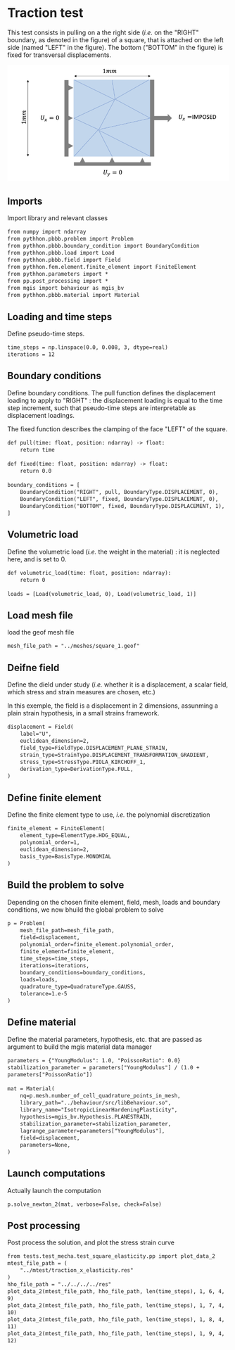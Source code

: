 # Traction test

This test consists in pulling on a the right side (*i.e.* on the "RIGHT"
boundary, as denoted in the figure) of a square, that is attached on the
left side (named "LEFT" in the figure). The bottom ("BOTTOM" in the figure)
is fixed for transversal displacements.

![image info](img/square.png)

## Imports

Import library and relevant classes

``` code
from numpy import ndarray
from pythhon.pbbb.problem import Problem
from pythhon.pbbb.boundary_condition import BoundaryCondition
from pythhon.pbbb.load import Load
from pythhon.pbbb.field import Field
from pythhon.fem.element.finite_element import FiniteElement
from pythhon.parameters import *
from pp.post_processing import *
from mgis import behaviour as mgis_bv
from pythhon.pbbb.material import Material
```

## Loading and time steps

Define pseudo-time steps.

``` code
time_steps = np.linspace(0.0, 0.008, 3, dtype=real)
iterations = 12
```

## Boundary conditions

Define boundary conditions. The pull function defines the displacement
loading to apply to "RIGHT" : the displacement loading is equal to the
time step increment, such that pseudo-time steps are interpretable as
displacement loadings.

The fixed function describes the clamping of the face "LEFT" of the square.


``` code
def pull(time: float, position: ndarray) -> float:
    return time

def fixed(time: float, position: ndarray) -> float:
    return 0.0

boundary_conditions = [
    BoundaryCondition("RIGHT", pull, BoundaryType.DISPLACEMENT, 0),
    BoundaryCondition("LEFT", fixed, BoundaryType.DISPLACEMENT, 0),
    BoundaryCondition("BOTTOM", fixed, BoundaryType.DISPLACEMENT, 1),
]

```

## Volumetric load

Define the volumetric load (*i.e.* the weight in the material) : it is
neglected here, and is set to 0.

``` code
def volumetric_load(time: float, position: ndarray):
    return 0

loads = [Load(volumetric_load, 0), Load(volumetric_load, 1)]

```

## Load mesh file

load the geof mesh file

``` code
mesh_file_path = "../meshes/square_1.geof"

```

## Deifne field

Define the dield under study (*i.e.* whether it is a displacement,
a scalar field, which stress and strain measures are chosen, etc.)

In this exemple, the field is a displacement in 2 dimensions, assunming
a plain strain hypothesis, in a small strains framework.

``` code
displacement = Field(
    label="U",
    euclidean_dimension=2,
    field_type=FieldType.DISPLACEMENT_PLANE_STRAIN,
    strain_type=StrainType.DISPLACEMENT_TRANSFORMATION_GRADIENT,
    stress_type=StressType.PIOLA_KIRCHOFF_1,
    derivation_type=DerivationType.FULL,
)

```

## Define finite element

Define the finite element type to use, *i.e.* the polynomial discretization

``` code
finite_element = FiniteElement(
    element_type=ElementType.HDG_EQUAL,
    polynomial_order=1,
    euclidean_dimension=2,
    basis_type=BasisType.MONOMIAL
)

```

## Build the problem to solve

Depending on the chosen finite element, field, mesh, loads and boundary
conditions, we now bhuild the global problem to solve

``` code
p = Problem(
    mesh_file_path=mesh_file_path,
    field=displacement,
    polynomial_order=finite_element.polynomial_order,
    finite_element=finite_element,
    time_steps=time_steps,
    iterations=iterations,
    boundary_conditions=boundary_conditions,
    loads=loads,
    quadrature_type=QuadratureType.GAUSS,
    tolerance=1.e-5
)

```

## Define material

Define the material parameters, hypothesis, etc. that are passed
as argument to build the mgis material data manager

``` code
parameters = {"YoungModulus": 1.0, "PoissonRatio": 0.0}
stabilization_parameter = parameters["YoungModulus"] / (1.0 + parameters["PoissonRatio"])

mat = Material(
    nq=p.mesh.number_of_cell_quadrature_points_in_mesh,
    library_path="../behaviour/src/libBehaviour.so",
    library_name="IsotropicLinearHardeningPlasticity",
    hypothesis=mgis_bv.Hypothesis.PLANESTRAIN,
    stabilization_parameter=stabilization_parameter,
    lagrange_parameter=parameters["YoungModulus"],
    field=displacement,
    parameters=None,
)

```

## Launch computations

Actually launch the computation

``` code
p.solve_newton_2(mat, verbose=False, check=False)

```

## Post processing

Post process the solution, and plot the stress strain curve

``` code
from tests.test_mecha.test_square_elasticity.pp import plot_data_2 
mtest_file_path = (
    "../mtest/traction_x_elasticity.res"
)
hho_file_path = "../../../../res"
plot_data_2(mtest_file_path, hho_file_path, len(time_steps), 1, 6, 4, 9)
plot_data_2(mtest_file_path, hho_file_path, len(time_steps), 1, 7, 4, 10)
plot_data_2(mtest_file_path, hho_file_path, len(time_steps), 1, 8, 4, 11)
plot_data_2(mtest_file_path, hho_file_path, len(time_steps), 1, 9, 4, 12)

```